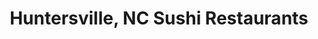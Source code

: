 ---
layout: city
title: Huntersville, NC Sushi Restaurants
permalink: /north-carolina/huntersville/
stateAbbr: NC
stateName: North Carolina
cityName: Huntersville

---